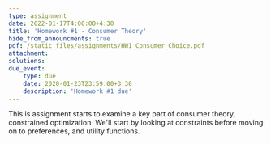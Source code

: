 ```yaml
---
type: assignment
date: 2022-01-17T4:00:00+4:30
title: 'Homework #1 - Consumer Theory'
hide_from_announcments: true
pdf: /static_files/assignments/HW1_Consumer_Choice.pdf
attachment: 
solutions: 
due_event: 
    type: due
    date: 2020-01-23T23:59:00+3:30
    description: 'Homework #1 due'
---
```

This is assignment starts to examine a key part of consumer theory, constrained optimization. We'll start by looking at constraints before moving on to preferences, and utility functions.
